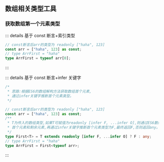 ## 数组相关类型工具

### 获取数组第一个元素类型

::: details 基于 const 断言+索引类型

```ts
// const断言后arr的类型为 readonly ["haha", 123]
const arr = ["haha", 123] as const;
// type ArrFirst = "haha"
type ArrFirst = typeof arr[0];
```

:::

::: details 基于 const 断言+infer 关键字

```ts
/*
 * 思路:根据ES6的数组解构方法获取数组首个元素,
 * 通过infer关键字推断首个元素类型。
 */

// const断言后arr的类型为 readonly ["haha", 123]
const arr = ["haha", 123] as const;
/**
 * T为传入的数组类型,如果T可赋值为readonly [infer F, ...infer O],则通过ES6数组解构
 * 首个元素和剩余元素,再通过infer关键字推断首个元素类型为F,最终返回F,否则返回any。
 */
type First<T> = T extends readonly [infer F, ...infer O] ? F : any;
// type ArrFirst = "haha"
type ArrFirst = First<typeof arr>;
```

:::
